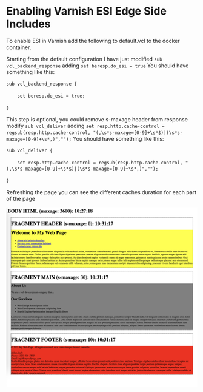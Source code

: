 Enabling Varnish ESI Edge Side Includes 
==============================

To enable ESI in Varnish add the following to default.vcl to the docker container.

Starting from the default configuration I have just modified
 `sub vcl_backend_response` adding `set beresp.do_esi = true` 
You should have something like this:

    sub vcl_backend_response {

        set beresp.do_esi = true;

    }

This step is optional, you could remove s-maxage header from response
modify `sub vcl_deliver` adding `set resp.http.cache-control = regsub(resp.http.cache-control, "(,\s*s-maxage=[0-9]+\s*$)|(\s*s-maxage=[0-9]+\s*,)","");` 
You should have something like this:

    sub vcl_deliver {

        set resp.http.cache-control = regsub(resp.http.cache-control, "(,\s*s-maxage=[0-9]+\s*$)|(\s*s-maxage=[0-9]+\s*,)","");

    }

Refreshing the page you can see the different caches duration for each part of the page

![index.php](https://github.com/freedev/esi-example/blob/main/index-php.png?raw=true)